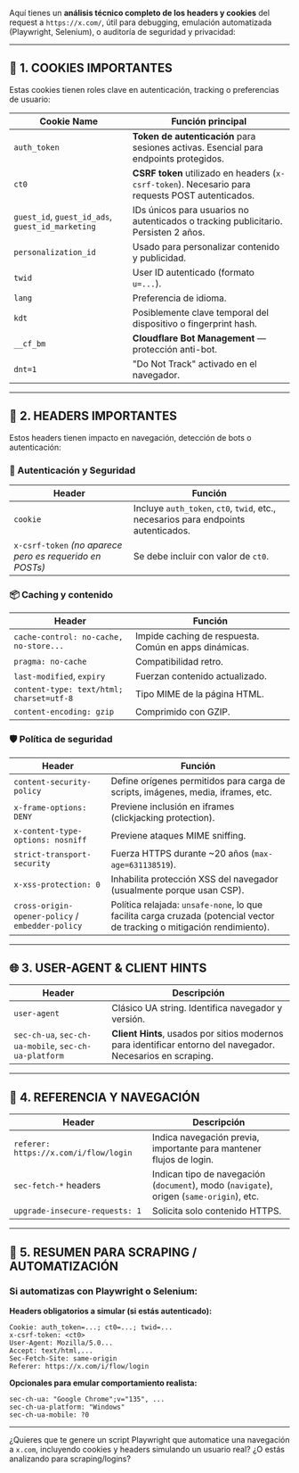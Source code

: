 Aquí tienes un **análisis técnico completo de los headers y cookies** del request a `https://x.com/`, útil para debugging, emulación automatizada (Playwright, Selenium), o auditoría de seguridad y privacidad:

---

## 🧠 1. COOKIES IMPORTANTES

Estas cookies tienen roles clave en autenticación, tracking o preferencias de usuario:

| Cookie Name            | Función principal                                                                 |
|------------------------|----------------------------------------------------------------------------------|
| `auth_token`           | **Token de autenticación** para sesiones activas. Esencial para endpoints protegidos. |
| `ct0`                  | **CSRF token** utilizado en headers (`x-csrf-token`). Necesario para requests POST autenticados. |
| `guest_id`, `guest_id_ads`, `guest_id_marketing` | IDs únicos para usuarios no autenticados o tracking publicitario. Persisten 2 años. |
| `personalization_id`   | Usado para personalizar contenido y publicidad.                                   |
| `twid`                 | User ID autenticado (formato `u=...`).                                           |
| `lang`                 | Preferencia de idioma.                                                            |
| `kdt`                  | Posiblemente clave temporal del dispositivo o fingerprint hash.                   |
| `__cf_bm`              | **Cloudflare Bot Management** — protección anti-bot.                             |
| `dnt=1`                | "Do Not Track" activado en el navegador.                                         |

---

## 🧾 2. HEADERS IMPORTANTES

Estos headers tienen impacto en navegación, detección de bots o autenticación:

### 🔐 Autenticación y Seguridad

| Header | Función |
|--------|---------|
| `cookie` | Incluye `auth_token`, `ct0`, `twid`, etc., necesarios para endpoints autenticados. |
| `x-csrf-token` *(no aparece pero es requerido en POSTs)* | Se debe incluir con valor de `ct0`. |

### 📦 Caching y contenido

| Header | Función |
|--------|---------|
| `cache-control: no-cache, no-store...` | Impide caching de respuesta. Común en apps dinámicas. |
| `pragma: no-cache` | Compatibilidad retro. |
| `last-modified`, `expiry` | Fuerzan contenido actualizado. |
| `content-type: text/html; charset=utf-8` | Tipo MIME de la página HTML. |
| `content-encoding: gzip` | Comprimido con GZIP. |

### 🛡️ Política de seguridad

| Header | Función |
|--------|---------|
| `content-security-policy` | Define orígenes permitidos para carga de scripts, imágenes, media, iframes, etc. |
| `x-frame-options: DENY` | Previene inclusión en iframes (clickjacking protection). |
| `x-content-type-options: nosniff` | Previene ataques MIME sniffing. |
| `strict-transport-security` | Fuerza HTTPS durante ~20 años (`max-age=631138519`). |
| `x-xss-protection: 0` | Inhabilita protección XSS del navegador (usualmente porque usan CSP). |
| `cross-origin-opener-policy` / `embedder-policy` | Política relajada: `unsafe-none`, lo que facilita carga cruzada (potencial vector de tracking o mitigación rendimiento). |

---

## 🌐 3. USER-AGENT & CLIENT HINTS

| Header | Descripción |
|--------|-------------|
| `user-agent` | Clásico UA string. Identifica navegador y versión. |
| `sec-ch-ua`, `sec-ch-ua-mobile`, `sec-ch-ua-platform` | **Client Hints**, usados por sitios modernos para identificar entorno del navegador. Necesarios en scraping. |

---

## 🔄 4. REFERENCIA Y NAVEGACIÓN

| Header | Descripción |
|--------|-------------|
| `referer: https://x.com/i/flow/login` | Indica navegación previa, importante para mantener flujos de login. |
| `sec-fetch-*` headers | Indican tipo de navegación (`document`), modo (`navigate`), origen (`same-origin`), etc. |
| `upgrade-insecure-requests: 1` | Solicita solo contenido HTTPS. |

---

## 🎯 5. RESUMEN PARA SCRAPING / AUTOMATIZACIÓN

### Si automatizas con Playwright o Selenium:

**Headers obligatorios a simular (si estás autenticado):**
```http
Cookie: auth_token=...; ct0=...; twid=...
x-csrf-token: <ct0>
User-Agent: Mozilla/5.0...
Accept: text/html,...
Sec-Fetch-Site: same-origin
Referer: https://x.com/i/flow/login
```

**Opcionales para emular comportamiento realista:**
```http
sec-ch-ua: "Google Chrome";v="135", ...
sec-ch-ua-platform: "Windows"
sec-ch-ua-mobile: ?0
```

---

¿Quieres que te genere un script Playwright que automatice una navegación a `x.com`, incluyendo cookies y headers simulando un usuario real? ¿O estás analizando para scraping/logins?